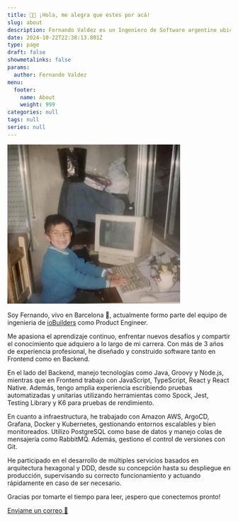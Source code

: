 ```yaml
---
title: 👋🏽 ¡Hola, me alegra que estes por acá!
slug: about
description: Fernando Valdez es un Ingeniero de Software argentino ubicado en Barcelona.
date: 2024-10-22T22:38:13.801Z
type: page
draft: false
showmetalinks: false
params:
  author: Fernando Valdez
menu:
  footer:
    name: About
    weight: 999
categories: null
tags: null
series: null
---
```


![Fernando Valdez a sus 8 años con una computadora de escritorio](../static/about-me.jpeg)

Soy Fernando, vivo en Barcelona 🌊, actualmente formo parte del equipo de ingenieria de [ioBuilders](https://io.builders) como Product Engineer.

Me apasiona el aprendizaje continuo, enfrentar nuevos desafíos y compartir el conocimiento que adquiero a lo largo de mi carrera. Con más de 3 años de experiencia profesional, he diseñado y construido software tanto en Frontend como en Backend.

En el lado del Backend, manejo tecnologías como Java, Groovy y Node.js, mientras que en Frontend trabajo con JavaScript, TypeScript, React y React Native. Además, tengo amplia experiencia escribiendo pruebas automatizadas y unitarias utilizando herramientas como Spock, Jest, Testing Library y K6 para pruebas de rendimiento.

En cuanto a infraestructura, he trabajado con Amazon AWS, ArgoCD, Grafana, Docker y Kubernetes, gestionando entornos escalables y bien monitoreados. Utilizo PostgreSQL como base de datos y manejo colas de mensajería como RabbitMQ. Además, gestiono el control de versiones con Git.

He participado en el desarrollo de múltiples servicios basados en arquitectura hexagonal y DDD, desde su concepción hasta su despliegue en producción, supervisando su correcto funcionamiento y actuando rápidamente en caso de ser necesario.

Gracias por tomarte el tiempo para leer, ¡espero que conectemos pronto!

[Enviame un correo 📮](mailto:fervaldezjr11@gmail.com)

